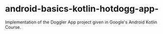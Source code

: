 # android-basics-kotlin-hotdogg-app-
Implementation of the Doggler App project given in  Google's Android Kotlin Course.

